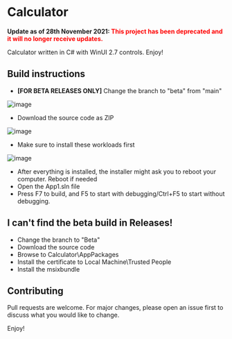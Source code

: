 # Calculator

**Update as of 28th November 2021: <font color='red'>This project has been deprecated and it will no longer receive updates.</font>**

Calculator written in C# with WinUI 2.7 controls. Enjoy!

## Build instructions

- **[FOR BETA RELEASES ONLY]** Change the branch to "beta" from "main"

![image](https://user-images.githubusercontent.com/76439683/141974315-74753a10-7b02-4aa7-a22c-e0c4a4690281.png)

- Download the source code as ZIP

![image](https://user-images.githubusercontent.com/76439683/137626379-11fdc676-a341-467e-ad17-21d790b0d29a.png)

- Make sure to install these workloads first

![image](https://user-images.githubusercontent.com/76439683/137626437-0178c3bf-36cb-443b-b79e-f454a6b8f13a.png)

- After everything is installed, the installer might ask you to reboot your computer. Reboot if needed
- Open the App1.sln file
- Press F7 to build, and F5 to start with debugging/Ctrl+F5 to start without debugging.

## I can't find the beta build in Releases!

- Change the branch to "Beta"
- Download the source code
- Browse to Calculator\AppPackages
- Install the certificate to Local Machine\Trusted People
- Install the msixbundle

## Contributing
Pull requests are welcome. For major changes, please open an issue first to discuss what you would like to change.

Enjoy!
